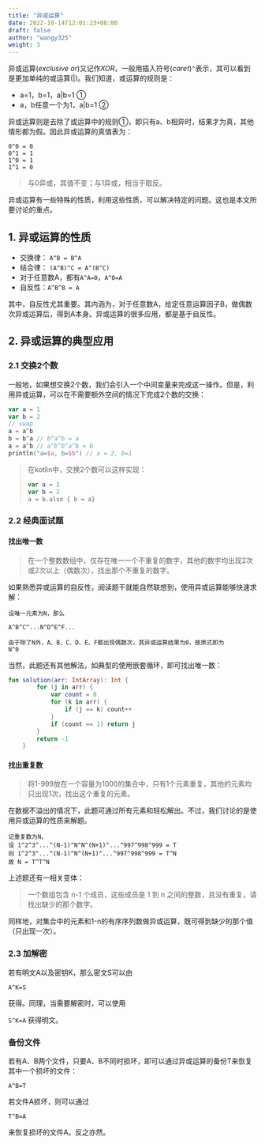 ```yaml
---
title: "异或运算"
date: 2022-10-14T12:01:23+08:00
draft: false
author: "wangy325"
weight: 3
---
```


异或运算(*exclusive or*)又记作*XOR*，一般用插入符号(*caret*)`^`表示，其可以看到是更加单纯的或运算(|)。我们知道，或运算的规则是：

- a=1，b=1，a|b=1 ①
- a，b任意一个为1，a|b=1 ②

异或运算则是去除了或运算中的规则①，即只有a、b相异时，结果才为真，其他情形都为假。因此异或运算的真值表为：

```
0^0 = 0
0^1 = 1
1^0 = 1
1^1 = 0
```

> 与0异或，其值不变；与1异或，相当于取反。

异或运算有一些特殊的性质，利用这些性质，可以解决特定的问题。这也是本文所要讨论的重点。

## 1. 异或运算的性质

- 交换律： `A^B = B^A`
- 结合律： `(A^B)^C = A^(B^C)`
- 对于任意数A，都有`A^A=0`，`A^0=A`
- 自反性：`A^B^B = A`

其中，自反性尤其重要。其内涵为，对于任意数A，给定任意运算因子B，做偶数次异或运算后，得到A本身。异或运算的很多应用，都是基于自反性。

## 2. 异或运算的典型应用

### 2.1 交换2个数

一般地，如果想交换2个数，我们会引入一个中间变量来完成这一操作。但是，利用异或运算，可以在不需要额外空间的情况下完成2个数的交换：

```kotlin
var a = 1
var b = 2
// swap
a = a^b
b = b^a // b^a^b = a
a = a^b // a^b^b^a^b = b
println("a=$a, b=$b") // a = 2, b=1
```

> 在kotlin中，交换2个数可以这样实现：
> ```kotlin
> var a = 1
> var b = 2
> a = b.also { b = a}
> ```

### 2.2 经典面试题

#### 找出唯一数

> 在一个整数数组中，仅存在唯一一个不重复的数字，其他的数字均出现2次或2次以上（偶数次），找出那个不重复的数字。

如果熟悉异或运算的自反性，阅读题干就能自然联想到，使用异或运算能够快速求解：

```
设唯一元素为N，那么

A^B^C^...N^D^E^F...

由于除了N外，A、B、C、D、E、F都出现偶数次，其异或运算结果为0，故原式即为
N^0
```

当然，此题还有其他解法，如典型的使用嵌套循环，即可找出唯一数：

```kotlin
fun solution(arr: IntArray): Int {
        for (j in arr) {
            var count = 0
            for (k in arr) {
                if (j == k) count++
            }
            if (count == 1) return j
        }
        return -1
    }
```


#### 找出重复数


> 将1-999放在一个容量为1000的集合中，只有1个元素重复，其他的元素均只出现1次，找出这个重复的元素。

在数据不溢出的情况下，此题可通过所有元素和轻松解出。不过，我们讨论的是使用异或运算的性质来解题。

```
记重复数为N，
设 1^2^3^...^(N-1)^N^N^(N+1)^...^997^998^999 = T
则 1^2^3^...^(N-1)^N^(N+1)^...^997^998^999 = T^N
故 N = T^T^N
```

上述题还有一相关变体：

> 一个数组包含 n-1 个成员，这些成员是 1 到 n 之间的整数，且没有重复，请找出缺少的那个数字。

同样地，对集合中的元素和1-n的有序序列数做异或运算，既可得到缺少的那个值（只出现一次）。


### 2.3 加解密

若有明文A以及密钥K，那么密文S可以由

`A^K=S`

获得。同理，当需要解密时，可以使用

`S^K=A`
获得明文。

### 备份文件

若有A、B两个文件，只要A、B不同时损坏，即可以通过异或运算的备份T来恢复其中一个损坏的文件：

`A^B=T`

若文件A损坏，则可以通过

`T^B=A`

来恢复损坏的文件A。反之亦然。
